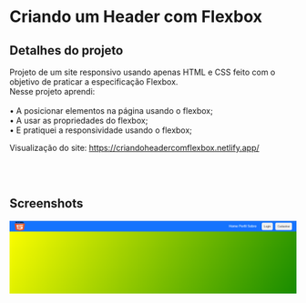 # Criando um Header com Flexbox 

## Detalhes do projeto

Projeto de um site responsivo usando apenas HTML e CSS feito com o objetivo de praticar a especificação Flexbox.<br>
Nesse projeto aprendi:<br><br>
• A posicionar elementos na página usando o flexbox;<br>
• A usar as propriedades do flexbox;<br>
• E pratiquei a responsividade usando o flexbox;

Visualização do site: https://criandoheadercomflexbox.netlify.app/

<br><br>

## Screenshots

<p align="center">
  <img src="screenshot.do.projeto.png" align="center"></img>
</p>

